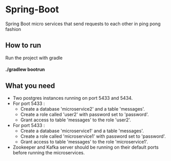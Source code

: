# Spring-Boot
Spring Boot micro services that send requests to each other in ping pong fashion

## How to run

Run the project with gradle

  #### ./gradlew bootrun
  
## What you need

- Two postgres instances running on port 5433 and 5434.
- For port 5433 :
  * Create a database 'microservice2' and a table 'messages'.
  * Create a role called 'user2' with password set to 'password'.
  * Grant access to table 'messages' to the role 'user2'.
- For port 5433 :
  * Create a database 'microservice1' and a table 'messages'.
  * Create a role called 'microservice1' with password set to 'password'.
  * Grant access to table 'messages' to the role 'microservice1'.
- Zookeeper and Kafka server should be running on their default ports before running the microservices.
